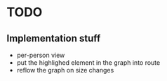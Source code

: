 # TODO

## Implementation stuff

 * per-person view
 * put the highlighed element in the graph into route
 * reflow the graph on size changes
